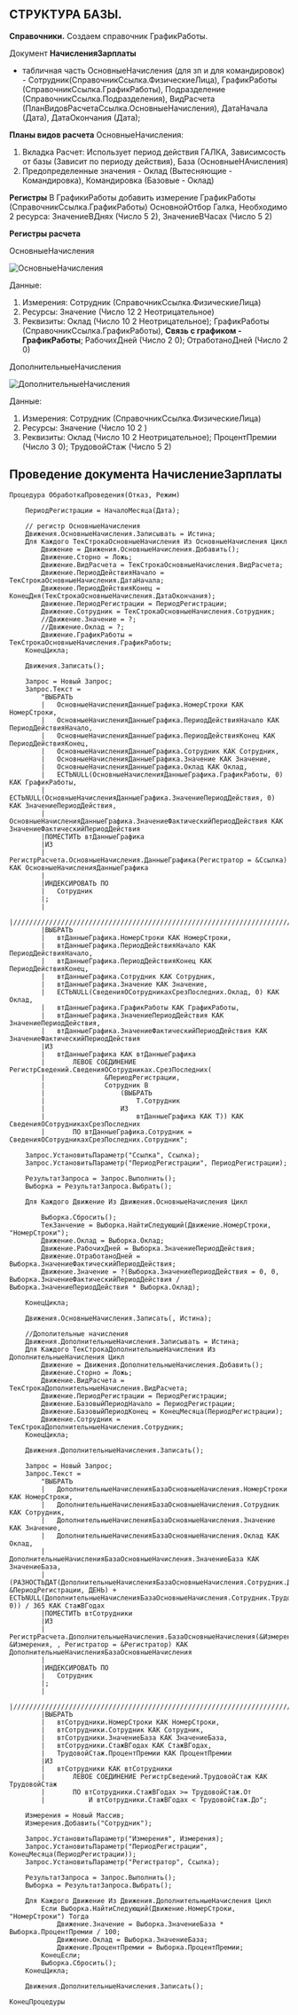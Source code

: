## СТРУКТУРА БАЗЫ.
**Справочники.**
Создаем справочник ГрафикРаботы.

Документ **НачисленияЗарплаты** 
  - табличная часть ОсновныеНачисления (для зп и для командировок) - Сотрудник(СправочникСсылка.ФизическиеЛица), ГрафикРаботы (СправочникСсылка.ГрафикРаботы), Подразделение (СправочникСсылка.Подразделения), ВидРасчета (ПланВидовРасчетаСсылка.ОсновныеНачисления),  ДатаНачала (Дата), ДатаОкончания (Дата);

**Планы видов расчета**
ОсновныеНачисления:
  1. Вкладка Расчет: Использует период действия ГАЛКА, Зависимсость от базы (Зависит по периоду действия), База (ОсновныеНАчисления)
  2. Предопределенные значения - Оклад (Вытесняющие - Командировка), Командировка (Базовые - Оклад)

**Регистры**
В ГрафикиРаботы добавить измерение ГрафикРаботы (СправочникСсылка.ГрафикРаботы) ОсновнойОтбор Галка, Необходимо 2 ресурса: ЗначениеВДнях (Число 5 2), ЗначениеВЧасах (Число 5 2)

**Регистры расчета**

  ОсновныеНачисления

![ОсновныеНачисления](https://raw.githubusercontent.com/grydni4ok/1C/main/%D0%A1%D0%BF%D0%B5%D1%86%D0%B8%D0%B0%D0%BB%D0%B8%D1%81%D1%82/%D0%A1%D0%9F%D0%A0/01%20%D0%B7%D0%B0%D0%B4%D0%B0%D1%87%D0%B0/%D0%9E%D1%81%D0%BD%D0%BE%D0%B2%D0%BD%D1%8B%D0%B5%D0%9D%D0%B0%D1%87%D0%B8%D1%81%D0%BB%D0%B5%D0%BD%D0%B8%D1%8F.jpg)

Данные:
  1. Измерения: Сотрудник (СправочникСсылка.ФизическиеЛица)
  2. Ресурсы: Значение (Число 12 2 Неотрицательное)
  3. Реквизиты: Оклад (Число 10 2 Неотрицательное); ГрафикРаботы (СправочникСсылка.ГрафикРаботы), **Связь с графиком - ГрафикРаботы**; РабочихДней (Число 2 0); ОтработаноДней (Число 2 0)

ДополнительныеНачисления

![ДополнительныеНачисления](https://raw.githubusercontent.com/grydni4ok/1C/main/%D0%A1%D0%BF%D0%B5%D1%86%D0%B8%D0%B0%D0%BB%D0%B8%D1%81%D1%82/%D0%A1%D0%9F%D0%A0/01%20%D0%B7%D0%B0%D0%B4%D0%B0%D1%87%D0%B0/%D0%94%D0%BE%D0%BF%D0%BE%D0%BB%D0%BD%D0%B8%D1%82%D0%B5%D0%BB%D1%8C%D0%BD%D1%8B%D0%B5%D0%9D%D0%B0%D1%87%D0%B8%D1%81%D0%BB%D0%B5%D0%BD%D0%B8%D1%8F%202.jpg)

Данные:
  1. Измерения: Сотрудник (СправочникСсылка.ФизическиеЛица)
  2. Ресурсы: Значение (Число 10 2 )
  3. Реквизиты: Оклад (Число 10 2 Неотрицательное); ПроцентПремии (Число 3 0); ТрудовойСтаж (Число 5 2)


## Проведение документа НачислениеЗарплаты
```
Процедура ОбработкаПроведения(Отказ, Режим)
	
	ПериодРегистрации = НачалоМесяца(Дата);
	
	// регистр ОсновныеНачисления
	Движения.ОсновныеНачисления.Записывать = Истина;
	Для Каждого ТекСтрокаОсновныеНачисления Из ОсновныеНачисления Цикл
		Движение = Движения.ОсновныеНачисления.Добавить();
		Движение.Сторно = Ложь;
		Движение.ВидРасчета = ТекСтрокаОсновныеНачисления.ВидРасчета;
		Движение.ПериодДействияНачало = ТекСтрокаОсновныеНачисления.ДатаНачала;
		Движение.ПериодДействияКонец = КонецДня(ТекСтрокаОсновныеНачисления.ДатаОкончания);
		Движение.ПериодРегистрации = ПериодРегистрации;
		Движение.Сотрудник = ТекСтрокаОсновныеНачисления.Сотрудник;
		//Движение.Значение = ?;
		//Движение.Оклад = ?;
		Движение.ГрафикРаботы = ТекСтрокаОсновныеНачисления.ГрафикРаботы;
	КонецЦикла;
	
	Движения.Записать();	

	Запрос = Новый Запрос;
	Запрос.Текст = 
		"ВЫБРАТЬ
		|	ОсновныеНачисленияДанныеГрафика.НомерСтроки КАК НомерСтроки,
		|	ОсновныеНачисленияДанныеГрафика.ПериодДействияНачало КАК ПериодДействияНачало,
		|	ОсновныеНачисленияДанныеГрафика.ПериодДействияКонец КАК ПериодДействияКонец,
		|	ОсновныеНачисленияДанныеГрафика.Сотрудник КАК Сотрудник,
		|	ОсновныеНачисленияДанныеГрафика.Значение КАК Значение,
		|	ОсновныеНачисленияДанныеГрафика.Оклад КАК Оклад,
		|	ЕСТЬNULL(ОсновныеНачисленияДанныеГрафика.ГрафикРаботы, 0) КАК ГрафикРаботы,
		|	ЕСТЬNULL(ОсновныеНачисленияДанныеГрафика.ЗначениеПериодДействия, 0) КАК ЗначениеПериодДействия,
		|	ОсновныеНачисленияДанныеГрафика.ЗначениеФактическийПериодДействия КАК ЗначениеФактическийПериодДействия
		|ПОМЕСТИТЬ втДанныеГрафика
		|ИЗ
		|	РегистрРасчета.ОсновныеНачисления.ДанныеГрафика(Регистратор = &Ссылка) КАК ОсновныеНачисленияДанныеГрафика
		|
		|ИНДЕКСИРОВАТЬ ПО
		|	Сотрудник
		|;
		|
		|////////////////////////////////////////////////////////////////////////////////
		|ВЫБРАТЬ
		|	втДанныеГрафика.НомерСтроки КАК НомерСтроки,
		|	втДанныеГрафика.ПериодДействияНачало КАК ПериодДействияНачало,
		|	втДанныеГрафика.ПериодДействияКонец КАК ПериодДействияКонец,
		|	втДанныеГрафика.Сотрудник КАК Сотрудник,
		|	втДанныеГрафика.Значение КАК Значение,
		|	ЕСТЬNULL(СведенияОСотрудникахСрезПоследних.Оклад, 0) КАК Оклад,
		|	втДанныеГрафика.ГрафикРаботы КАК ГрафикРаботы,
		|	втДанныеГрафика.ЗначениеПериодДействия КАК ЗначениеПериодДействия,
		|	втДанныеГрафика.ЗначениеФактическийПериодДействия КАК ЗначениеФактическийПериодДействия
		|ИЗ
		|	втДанныеГрафика КАК втДанныеГрафика
		|		ЛЕВОЕ СОЕДИНЕНИЕ РегистрСведений.СведенияОСотрудниках.СрезПоследних(
		|				&ПериодРегистрации,
		|				Сотрудник В
		|					(ВЫБРАТЬ
		|						Т.Сотрудник
		|					ИЗ
		|						втДанныеГрафика КАК Т)) КАК СведенияОСотрудникахСрезПоследних
		|		ПО втДанныеГрафика.Сотрудник = СведенияОСотрудникахСрезПоследних.Сотрудник";
	
	Запрос.УстановитьПараметр("Ссылка", Ссылка);
	Запрос.УстановитьПараметр("ПериодРегистрации", ПериодРегистрации);
	
	РезультатЗапроса = Запрос.Выполнить();	
	Выборка = РезультатЗапроса.Выбрать(); 
	
	Для Каждого Движение Из Движения.ОсновныеНачисления Цикл
		
		Выборка.Сбросить();
		ТекЗанчение = Выборка.НайтиСледующий(Движение.НомерСтроки, "НомерСтроки");
		Движение.Оклад = Выборка.Оклад;
		Движение.РабочихДней = Выборка.ЗначениеПериодДействия;
		Движение.ОтработаноДней = Выборка.ЗначениеФактическийПериодДействия;
		Движение.Значение = ?(Выборка.ЗначениеПериодДействия = 0, 0, Выборка.ЗначениеФактическийПериодДействия / Выборка.ЗначениеПериодДействия * Выборка.Оклад);
		
	КонецЦикла;
	
	Движения.ОсновныеНачисления.Записать(, Истина); 	

	//Дополительные начисления	
	Движения.ДополнительныеНачисления.Записывать = Истина;
	Для Каждого ТекСтрокаДополнительныеНачисления Из ДополнительныеНачисления Цикл
		Движение = Движения.ДополнительныеНачисления.Добавить();
		Движение.Сторно = Ложь;
		Движение.ВидРасчета = ТекСтрокаДополнительныеНачисления.ВидРасчета;
		Движение.ПериодРегистрации = ПериодРегистрации;
		Движение.БазовыйПериодНачало = ПериодРегистрации;
		Движение.БазовыйПериодКонец = КонецМесяца(ПериодРегистрации);
		Движение.Сотрудник = ТекСтрокаДополнительныеНачисления.Сотрудник;
	КонецЦикла;
	
	Движения.ДополнительныеНачисления.Записать();
	
	Запрос = Новый Запрос;
	Запрос.Текст = 
		"ВЫБРАТЬ
		|	ДополнительныеНачисленияБазаОсновныеНачисления.НомерСтроки КАК НомерСтроки,
		|	ДополнительныеНачисленияБазаОсновныеНачисления.Сотрудник КАК Сотрудник,
		|	ДополнительныеНачисленияБазаОсновныеНачисления.Значение КАК Значение,
		|	ДополнительныеНачисленияБазаОсновныеНачисления.Оклад КАК Оклад,
		|	ДополнительныеНачисленияБазаОсновныеНачисления.ЗначениеБаза КАК ЗначениеБаза,
		|	(РАЗНОСТЬДАТ(ДополнительныеНачисленияБазаОсновныеНачисления.Сотрудник.ДатаПриемаНаРаботу, &ПериодРегистрации, ДЕНЬ) + ЕСТЬNULL(ДополнительныеНачисленияБазаОсновныеНачисления.Сотрудник.ТрудовойСтажДоПриемаНаРаботу, 0)) / 365 КАК СтажВГодах
		|ПОМЕСТИТЬ втСотрудники
		|ИЗ
		|	РегистрРасчета.ДополнительныеНачисления.БазаОсновныеНачисления(&Измерения, &Измерения, , Регистратор = &Регистратор) КАК ДополнительныеНачисленияБазаОсновныеНачисления
		|
		|ИНДЕКСИРОВАТЬ ПО
		|	Сотрудник
		|;
		|
		|////////////////////////////////////////////////////////////////////////////////
		|ВЫБРАТЬ
		|	втСотрудники.НомерСтроки КАК НомерСтроки,
		|	втСотрудники.Сотрудник КАК Сотрудник,
		|	втСотрудники.ЗначениеБаза КАК ЗначениеБаза,
		|	втСотрудники.СтажВГодах КАК СтажВГодах,
		|	ТрудовойСтаж.ПроцентПремии КАК ПроцентПремии
		|ИЗ
		|	втСотрудники КАК втСотрудники
		|		ЛЕВОЕ СОЕДИНЕНИЕ РегистрСведений.ТрудовойСтаж КАК ТрудовойСтаж
		|		ПО втСотрудники.СтажВГодах >= ТрудовойСтаж.От
		|			И втСотрудники.СтажВГодах < ТрудовойСтаж.До";
	
	Измерения = Новый Массив;
	Измерения.Добавить("Сотрудник");
	
	Запрос.УстановитьПараметр("Измерения", Измерения);
	Запрос.УстановитьПараметр("ПериодРегистрации", КонецМесяца(ПериодРегистрации));
	Запрос.УстановитьПараметр("Регистратор", Ссылка);
	
	РезультатЗапроса = Запрос.Выполнить();	
	Выборка = РезультатЗапроса.Выбрать(); 
	
	Для Каждого Движение Из Движения.ДополнительныеНачисления Цикл
		Если Выборка.НайтиСледующий(Движение.НомерСтроки, "НомерСтроки") Тогда
			Движение.Значение = Выборка.ЗначениеБаза * Выборка.ПроцентПремии / 100;
			Движение.Оклад = Выборка.ЗначениеБаза;
			Движение.ПроцентПремии = Выборка.ПроцентПремии;
		КонецЕсли;
		Выборка.Сбросить();
	КонецЦикла;
	
	Движения.ДополнительныеНачисления.Записать();

КонецПроцедуры
```
